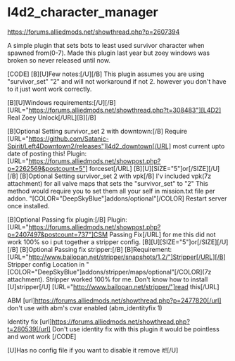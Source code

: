 # l4d2_character_manager

https://forums.alliedmods.net/showthread.php?p=2607394


A simple plugin that sets bots to least used survivor character when spawned from(0-7).
Made this plugin last year but zoey windows was broken so never released until now.

[CODE]
[B][U]Few notes:[/U][/B]
This plugin assumes you are using "survivor_set" "2" and will not workaround if not 2.
however you don't have to it just wont work correctly.


[B][U]Windows requirements:[/U][/B]
 [URL="https://forums.alliedmods.net/showthread.php?t=308483"][L4D2] Real Zoey Unlock[/URL][B][/B]


[B]Optional Setting survivor_set 2 with downtown:[/B]
Require [URL="https://github.com/Satanic-Spirit/Left4Downtown2/releases"]l4d2_downtown[/URL] most current upto date of posting this!
Plugin:[URL="https://forums.alliedmods.net/showpost.php?p=2262569&postcount=5"] forceset[/URL]
[B][U][SIZE="5"]or[/SIZE][/U][/B]
[B]Optional Setting survivor_set 2 with vpk[/B]
I'v included vpk(7z attachment) for all valve maps that sets the "survivor_set" to "2"
This method would require you to set them all your self in mission.txt file per addon.
"[COLOR="DeepSkyBlue"]addons/optional"[/COLOR]
Restart server once installed.

[B]Optional Passing fix plugin:[/B]
Plugin:[URL="https://forums.alliedmods.net/showpost.php?p=2407497&postcount=737"]CSM Passing Fix[/URL] for me this did not work 100% so i put together a stripper config.
[B][U][SIZE="5"]or[/SIZE][/U][/B]
[B]Optional Passing fix stripper:[/B]
[B]Requirement: [URL="http://www.bailopan.net/stripper/snapshots/1.2/"]Stripper[/URL][/B]
Stripper config Location in "[COLOR="DeepSkyBlue"]addons/stripper/maps/optional"[/COLOR](7z attachment).
Stripper worked 100% for me.
Don't know how to install [U]stripper[/U] [URL="http://www.bailopan.net/stripper/"]read this[/URL]


ABM [url]https://forums.alliedmods.net/showthread.php?p=2477820[/url]
don't use with abm's cvar enabled (abm_identityfix 1)

Identity fix [url]https://forums.alliedmods.net/showthread.php?t=280539[/url]
Don't use identity fix with this plugin it would be pointless and wont work
[/CODE]

[U]Has no config file if you want to disable it remove it![/U]